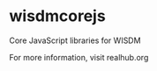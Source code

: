 wisdmcorejs
=============

Core JavaScript libraries for WISDM


For more information, visit realhub.org

